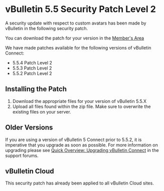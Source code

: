 # vBulletin 5.5 Security Patch Level 2

A security update with respect to custom avatars has been made by vBulletin in the following security patch.

You can download the patch for your version in the [Member's Area](http://members.vbulletin.com/patches.php)

We have made patches available for the following versions of vBulletin Connect:

- 5.5.4 Patch Level 2
- 5.5.3 Patch Level 2
- 5.5.2 Patch Level 2

## Installing the Patch

1. Download the appropriate files for your version of vBulletin 5.5.X
2. Upload all files found within the zip file. Make sure to overwrite the existing files on your server.


## Older Versions

If you are using a version of vBulletin 5 Connect prior to 5.5.2, it is imperative that you upgrade as soon as possible. For more information on upgrading please see [Quick  Overview: Upgrading vBulletin Connect](https://forum.vbulletin.com/node/4391346) in the support forums.

## vBulletin Cloud

This security patch has already been applied to all vBulletin Cloud sites.
